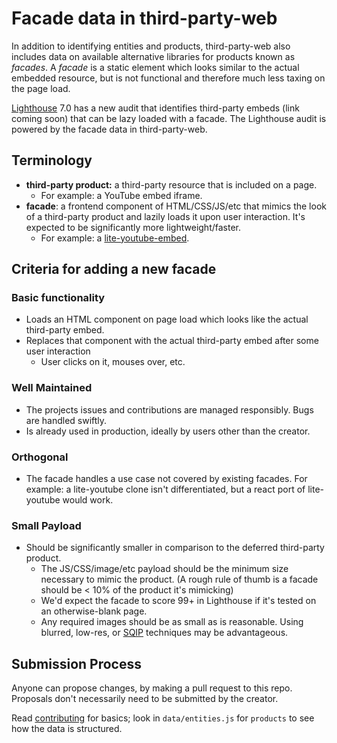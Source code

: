 # Facade data in third-party-web

In addition to identifying entities and products, third-party-web also includes data on available alternative libraries for products known as _facades_. A _facade_ is a static element which looks similar to the actual embedded resource, but is not functional and therefore much less taxing on the page load.

[Lighthouse](https://github.com/GoogleChrome/lighthouse/find/master) 7.0 has a new audit that identifies third-party 
embeds (link coming soon) that can be lazy loaded with a facade. The Lighthouse audit is powered by the facade data in third-party-web.

## Terminology

* **third-party product:** a third-party resource that is included on a page.
    * For example: a YouTube embed iframe.
* **facade**: a frontend component of HTML/CSS/JS/etc that 
  mimics the look of a third-party product and lazily loads it upon user 
  interaction. It's expected to be significantly more lightweight/faster.
    * For example: a [lite-youtube-embed](https://github.com/paulirish/lite-youtube-embed).

## Criteria for adding a new facade
### Basic functionality

* Loads an HTML component on page load which looks like the actual third-party 
  embed.
* Replaces that component with the actual third-party embed after some user 
  interaction
    * User clicks on it, mouses over, etc.

### Well Maintained

* The projects issues and contributions are managed responsibly. Bugs are 
  handled swiftly.
* Is already used in production, ideally by users other than the creator.

### Orthogonal

* The facade handles a use case not covered by existing facades. For example: a 
  lite-youtube clone isn't differentiated, but a react port of lite-youtube 
  would work.

### Small Payload

* Should be significantly smaller in comparison to the deferred third-party 
  product.
    * The JS/CSS/image/etc payload should be the minimum size necessary to mimic 
      the product. (A rough rule of thumb is a facade should be &lt; 10% of the 
      product it's mimicking)
    * We'd expect the facade to score 99+ in Lighthouse if it's tested on an 
      otherwise-blank page.
    * Any required images should be as small as is reasonable. Using blurred, low-res,
      or [SQIP](https://calendar.perfplanet.com/2017/sqip-vague-vectors-for-performant-previews/) 
      techniques may be advantageous.

## Submission Process

Anyone can propose changes, by making a pull request to this repo. Proposals 
don't necessarily need to be submitted by the creator.

Read 
[contributing](https://github.com/patrickhulce/third-party-web#contributing) for 
basics; look in `data/entities.js` for `products` to see how the data is structured.
